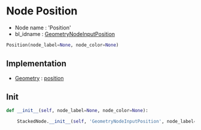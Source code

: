 # Node Position

- Node name : 'Position'
- bl_idname : [GeometryNodeInputPosition](https://docs.blender.org/api/current/bpy.types.{bl_idname}.html)


``` python
Position(node_label=None, node_color=None)
```
## Implementation

- [Geometry](/docs/GeoNodes/Geometry.md) : [position](/docs/GeoNodes/Geometry.md#position)

## Init

``` python
def __init__(self, node_label=None, node_color=None):

    StackedNode.__init__(self, 'GeometryNodeInputPosition', node_label=node_label, node_color=node_color)
```
